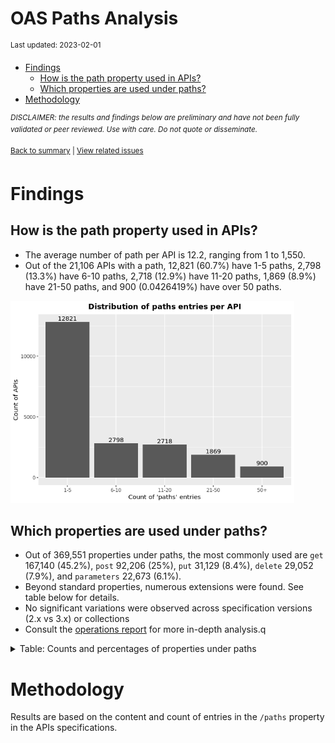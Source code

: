 OAS Paths Analysis
================
<sup>Last updated: 2023-02-01</sup>

- <a href="#findings" id="toc-findings">Findings</a>
  - <a href="#how-is-the-path-property-used-in-apis"
    id="toc-how-is-the-path-property-used-in-apis">How is the path property
    used in APIs?</a>
  - <a href="#which-properties-are-used-under-paths"
    id="toc-which-properties-are-used-under-paths">Which properties are used
    under paths?</a>
- <a href="#methodology" id="toc-methodology">Methodology</a>

<sup>*DISCLAIMER: the results and findings below are preliminary and
have not been fully validated or peer reviewed. Use with care. Do not
quote or disseminate.*</sup>

<sup>[Back to summary](oas_summary.md) \| [View related
issues](https://github.com/postman-open-technologies/knowledge-base/labels/oas%3Apaths)</sup>

# Findings

## How is the path property used in APIs?

- The average number of path per API is 12.2, ranging from 1 to 1,550.
- Out of the 21,106 APIs with a path, 12,821 (60.7%) have 1-5 paths,
  2,798 (13.3%) have 6-10 paths, 2,718 (12.9%) have 11-20 paths, 1,869
  (8.9%) have 21-50 paths, and 900 (0.0426419%) have over 50 paths.

<img src="oas_paths_files/figure-gfm/oas_paths_buckets_barplot-1.png" width="90%" />

## Which properties are used under paths?

- Out of 369,551 properties under paths, the most commonly used are
  `get` 167,140 (45.2%), `post` 92,206 (25%), `put` 31,129 (8.4%),
  `delete` 29,052 (7.9%), and `parameters` 22,673 (6.1%).
- Beyond standard properties, numerous extensions were found. See table
  below for details.
- No significant variations were observed across specification versions
  (2.x vs 3.x) or collections
- Consult the [operations report](oas_paths_operations.md) for more
  in-depth analysis.q

<details>
<summary>
Table: Counts and percentages of properties under paths
</summary>

| property                               |      n |       pct |
|:---------------------------------------|-------:|----------:|
| get                                    | 167140 | 0.4522786 |
| post                                   |  92206 | 0.2495082 |
| put                                    |  31129 | 0.0842347 |
| delete                                 |  29052 | 0.0786143 |
| parameters                             |  22673 | 0.0613528 |
| patch                                  |   8124 | 0.0219834 |
| x-swagger-router-controller            |   6256 | 0.0169287 |
| \$ref                                  |   4596 | 0.0124367 |
| description                            |   1799 | 0.0048681 |
| servers                                |   1249 | 0.0033798 |
| summary                                |    748 | 0.0020241 |
| options                                |    746 | 0.0020187 |
| x-endpoint                             |    687 | 0.0018590 |
| x-platforms-available                  |    663 | 0.0017941 |
| head                                   |    342 | 0.0009254 |
| x-swagger-pipe                         |    294 | 0.0007956 |
| x-route-enum                           |    291 | 0.0007874 |
| x-twilio                               |    249 | 0.0006738 |
| x-api-version                          |    175 | 0.0004735 |
| x-summary                              |    146 | 0.0003951 |
| x-linode-cli-command                   |    133 | 0.0003599 |
| x-path-type                            |    129 | 0.0003491 |
| x-default-output-properties            |    129 | 0.0003491 |
| x-description                          |     81 | 0.0002192 |
| x-restlet                              |     67 | 0.0001813 |
| x-related-model                        |     45 | 0.0001218 |
| x-gelato-group                         |     39 | 0.0001055 |
| x-vault-unauthenticated                |     34 | 0.0000920 |
| x-amazon-apigateway-any-method         |     30 | 0.0000812 |
| x-controller                           |     25 | 0.0000676 |
| x-modules                              |     25 | 0.0000676 |
| x-vault-sudo                           |     25 | 0.0000676 |
| trace                                  |     15 | 0.0000406 |
| x-ms-notification-content              |     14 | 0.0000379 |
| x-WM-COMPLETE_PATH                     |     14 | 0.0000379 |
| x-a127-apply                           |     14 | 0.0000379 |
| x-amf-description                      |     11 | 0.0000298 |
| x-vault-createSupported                |     11 | 0.0000298 |
| x-swagger-section-capabilities         |      9 | 0.0000244 |
| x-eac-ignore                           |      8 | 0.0000216 |
| x-external                             |      7 | 0.0000189 |
| x-swagger-section-2fa-bypass-permitted |      7 | 0.0000189 |
| x-internal                             |      7 | 0.0000189 |
| x-data_classification                  |      7 | 0.0000189 |
| x-volos-apply                          |      7 | 0.0000189 |
| x-order                                |      6 | 0.0000162 |
| x-last-modified                        |      6 | 0.0000162 |
| x-zendesk-owner                        |      6 | 0.0000162 |
| x-controller-interface                 |      6 | 0.0000162 |
| x-swagger-route-controller             |      5 | 0.0000135 |
| x-python-connexion-openapi-name        |      4 | 0.0000108 |
| x-private                              |      4 | 0.0000108 |
| x-kusk                                 |      4 | 0.0000108 |
| x-handler                              |      4 | 0.0000108 |
| x-snyk-api-resource                    |      4 | 0.0000108 |
| x-vertx-event-bus                      |      3 | 0.0000081 |
| x-vendor-method                        |      3 | 0.0000081 |
| x-annotation-counting                  |      2 | 0.0000054 |
| x-style-validator-ignored              |      2 | 0.0000054 |
| x-annotation-clearanceLevel            |      2 | 0.0000054 |
| x-wso2-sandbox-endpoints               |      2 | 0.0000054 |
| x-amzn-api-sandbox                     |      2 | 0.0000054 |
| x-annotation-meta-data                 |      2 | 0.0000054 |
| x-wso2-production-endpoints            |      2 | 0.0000054 |
| x-db-table-name                        |      2 | 0.0000054 |
| x-oba-custom                           |      2 | 0.0000054 |
| x-annotation-experimental              |      2 | 0.0000054 |
| x-exegesis-controller                  |      2 | 0.0000054 |
| x-bank                                 |      1 | 0.0000027 |
| x-DNB-Name                             |      1 | 0.0000027 |
| x-comment                              |      1 | 0.0000027 |
| x-swagstar                             |      1 | 0.0000027 |
| x-temp                                 |      1 | 0.0000027 |
| x-test                                 |      1 | 0.0000027 |
| x-openapi-router-controller            |      1 | 0.0000027 |
| x-wso2-request-interceptor             |      1 | 0.0000027 |
| x-a127-authorizations                  |      1 | 0.0000027 |
| x-zally-ignore                         |      1 | 0.0000027 |
| x-wso2-disable-security                |      1 | 0.0000027 |
| x-volos-authorizations                 |      1 | 0.0000027 |
| x-route-filters                        |      1 | 0.0000027 |
| x-oad-type                             |      1 | 0.0000027 |
| x-kong-plugin-key-auth                 |      1 | 0.0000027 |
| x-DNB-ID                               |      1 | 0.0000027 |

</details>

# Methodology

Results are based on the content and count of entries in the `/paths`
property in the APIs specifications.
